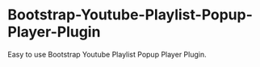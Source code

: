 Bootstrap-Youtube-Playlist-Popup-Player-Plugin
==============================================

Easy to use Bootstrap Youtube Playlist Popup Player Plugin.
